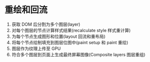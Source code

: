 # 重绘和回流

1. 获取 DOM 后分割为多个图层(layer)
1. 对每个图层的节点计算样式结果(recalculate style 样式重计算)
1. 为每个节点生成图形和位置(layout 回流和重布局)
1. 将每个节点绘制填充到图层位图中(paint setup 和 paint 重绘)
1. 图层作为纹理上传至 GPU
1. 符合多个图层到页面上生成最终屏幕图像(Composite layers 图层重组)
